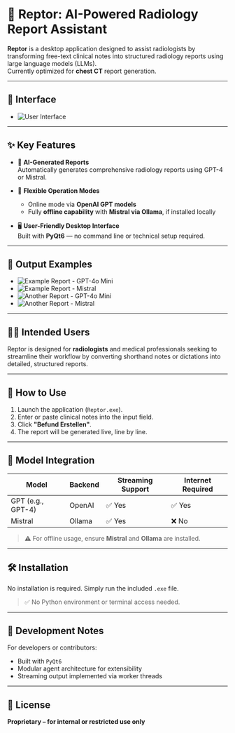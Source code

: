 # 🦖 Reptor: AI-Powered Radiology Report Assistant

**Reptor** is a desktop application designed to assist radiologists by transforming free-text clinical notes into structured radiology reports using large language models (LLMs).  
Currently optimized for **chest CT** report generation.

---

## 📸 Interface

- ![User Interface](assets/examples/ui_reptor.png)  

---

## ✨ Key Features

- 🧠 **AI-Generated Reports**  
  Automatically generates comprehensive radiology reports using GPT-4 or Mistral.

- 🔄 **Flexible Operation Modes**  
  - Online mode via **OpenAI GPT models**  
  - Fully **offline capability** with **Mistral via Ollama**, if installed locally

- 🖥️ **User-Friendly Desktop Interface**  
  Built with **PyQt6** — no command line or technical setup required.

---
## 📸 Output Examples

- ![Example Report - GPT-4o Mini](assets/examples/ex1_gpt.png)  
- ![Example Report - Mistral](assets/examples/ex1_mistral.png)  
- ![Another Report - GPT-4o Mini](assets/examples/ex2_gpt.png)  
- ![Another Report - Mistral](assets/examples/ex2_mistral.png)
---

## 👩‍⚕️ Intended Users

Reptor is designed for **radiologists** and medical professionals seeking to streamline their workflow by converting shorthand notes or dictations into detailed, structured reports.

---

## 🚀 How to Use

1. Launch the application (`Reptor.exe`).
2. Enter or paste clinical notes into the input field.
3. Click **"Befund Erstellen"**.
4. The report will be generated live, line by line.

---

## 🧠 Model Integration

| Model      | Backend | Streaming Support | Internet Required |
|------------|---------|-------------------|-------------------|
| GPT (e.g., GPT-4) | OpenAI   | ✅ Yes            | ✅ Yes            |
| Mistral    | Ollama  | ✅ Yes            | ❌ No             |

> ⚠️ For offline usage, ensure **Mistral** and **Ollama** are installed.

---

## 🛠 Installation

No installation is required. Simply run the included `.exe` file.

> ✅ No Python environment or terminal access needed.

---

## 🧪 Development Notes

For developers or contributors:

- Built with `PyQt6`
- Modular agent architecture for extensibility
- Streaming output implemented via worker threads

---

## 📄 License

**Proprietary – for internal or restricted use only**
